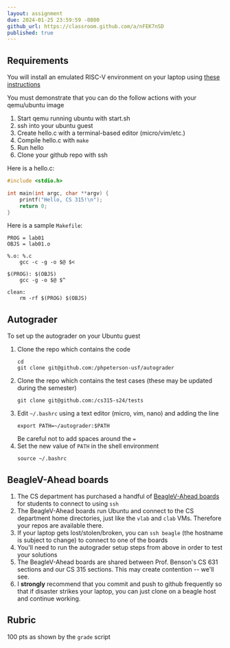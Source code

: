 ```yaml
---
layout: assignment
due: 2024-01-25 23:59:59 -0800
github_url: https://classroom.github.com/a/nFEK7nSD
published: true
---
```


## Requirements

You will install an emulated RISC-V environment on your laptop using [these instructions](https://github.com/usfca-cs-tools/docs/blob/main/riscv-setup-ubuntu.md)

You must demonstrate that you can do the follow actions with your qemu/ubuntu image
1. Start qemu running ubuntu with start.sh
1. ssh into your ubuntu guest
1. Create hello.c with a terminal-based editor (micro/vim/etc.)
1. Compile hello.c with `make`
1. Run hello
1. Clone your github repo with ssh

Here is a hello.c:

```c
#include <stdio.h>

int main(int argc, char **argv) {
    printf("Hello, CS 315!\n");
    return 0;
}
```

Here is a sample `Makefile`:

```make
PROG = lab01
OBJS = lab01.o

%.o: %.c
	gcc -c -g -o $@ $<

$(PROG): $(OBJS)
	gcc -g -o $@ $^

clean:
	rm -rf $(PROG) $(OBJS)
```

## Autograder 

To set up the autograder on your Ubuntu guest

1. Clone the repo which contains the code
    ```
    cd
    git clone git@github.com:/phpeterson-usf/autograder
    ```
1. Clone the repo which contains the test cases (these may be updated during the semester)
    ```
    git clone git@github.com:/cs315-s24/tests
    ```
1. Edit `~/.bashrc` using a text editor (micro, vim, nano) and adding the line
    ```
    export PATH=~/autograder:$PATH
    ```
    Be careful not to add spaces around the `=`
1. Set the new value of `PATH` in the shell environment
    ```text
    source ~/.bashrc
    ```

## BeagleV-Ahead boards

1. The CS department has purchased a handful of [BeagleV-Ahead boards](https://www.beagleboard.org/boards/beaglev-ahead) for students to connect to using `ssh`
1. The BeagleV-Ahead boards run Ubuntu and connect to the CS department home directories, just like the `vlab` and `clab` VMs. Therefore your repos are available there.
1. If your laptop gets lost/stolen/broken, you can `ssh beagle` (the hostname is subject to change) to connect to one of the boards
1. You'll need to run the autograder setup steps from above in order to test your solutions
1. The BeagleV-Ahead boards are shared between Prof. Benson's CS 631 sections and our CS 315 sections. This may create contention -- we'll see.
1. I **strongly** recommend that you commit and push to github frequently so that if disaster strikes your laptop, you can just clone on a beagle host and continue working.

## Rubric

100 pts as shown by the `grade` script